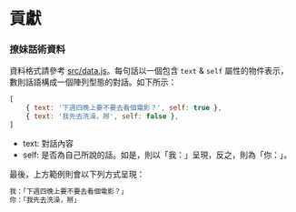 # 貢獻

### 撩妹話術資料

資料格式請參考 [src/data.js](https://github.com/EddieWen-Taiwan/flirt-cli/blob/master/src/data.js)。每句話以一個包含 `text` & `self` 屬性的物件表示，數則話語構成一個陣列型態的對話。如下所示：

```javascript
[
	{ text: '下週四晚上要不要去看個電影？', self: true },
	{ text: '我先去洗澡，掰', self: false },
]
```

- text: 對話內容
- self: 是否為自己所說的話。如是，則以「我：」呈現，反之，則為「你：」。

最後，上方範例則會以下列方式呈現：

```bash
我：「下週四晚上要不要去看個電影？」
你：「我先去洗澡，掰」
```
